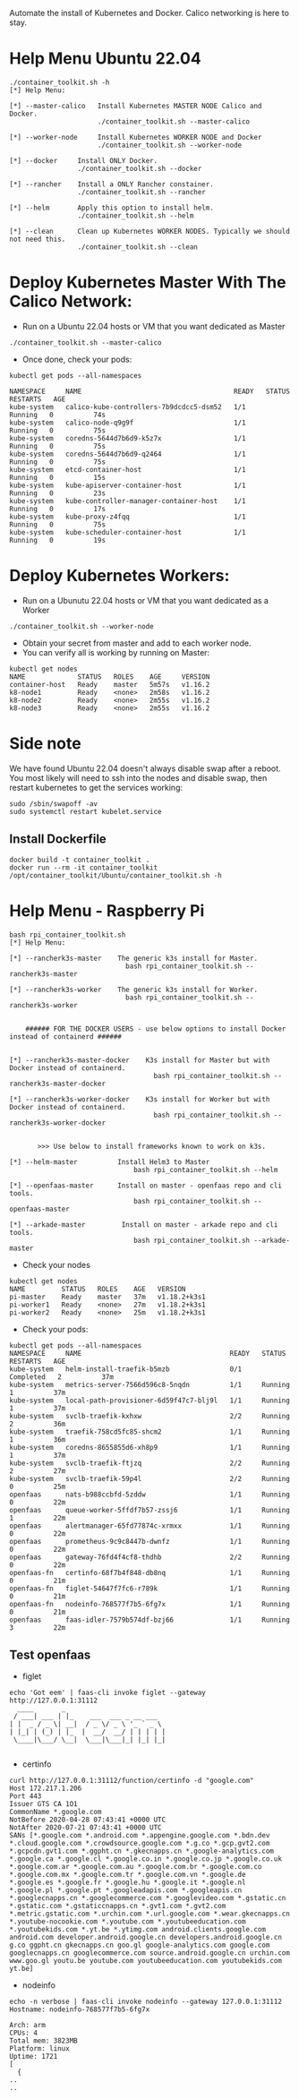 Automate the install of Kubernetes and Docker.
Calico networking is here to stay.


# Help Menu Ubuntu 22.04


```
./container_toolkit.sh -h
[*] Help Menu:

[*] --master-calico   Install Kubernetes MASTER NODE Calico and Docker.
                      ./container_toolkit.sh --master-calico

[*] --worker-node     Install Kubernetes WORKER NODE and Docker
                      ./container_toolkit.sh --worker-node

[*] --docker     Install ONLY Docker.
                 ./container_toolkit.sh --docker

[*] --rancher    Install a ONLY Rancher constainer.
                 ./container_toolkit.sh --rancher

[*] --helm       Apply this option to install helm.
                 ./container_toolkit.sh --helm

[*] --clean      Clean up Kubernetes WORKER NODES. Typically we should not need this.
                 ./container_toolkit.sh --clean
```


# Deploy Kubernetes Master With The Calico Network:

* Run on a Ubuntu 22.04 hosts or VM that you want dedicated as Master

```./container_toolkit.sh --master-calico```

* Once done, check your pods:

```
kubectl get pods --all-namespaces

NAMESPACE     NAME                                      READY   STATUS    RESTARTS   AGE
kube-system   calico-kube-controllers-7b9dcdcc5-dsm52   1/1     Running   0          74s
kube-system   calico-node-q9g9f                         1/1     Running   0          75s
kube-system   coredns-5644d7b6d9-k5z7x                  1/1     Running   0          75s
kube-system   coredns-5644d7b6d9-q2464                  1/1     Running   0          75s
kube-system   etcd-container-host                       1/1     Running   0          15s
kube-system   kube-apiserver-container-host             1/1     Running   0          23s
kube-system   kube-controller-manager-container-host    1/1     Running   0          17s
kube-system   kube-proxy-z4fqq                          1/1     Running   0          75s
kube-system   kube-scheduler-container-host             1/1     Running   0          19s
```


# Deploy Kubernetes Workers:

* Run on a Ubunutu 22.04 hosts or VM that you want dedicated as a Worker

```./container_toolkit.sh --worker-node```

* Obtain your secret from master and add to each worker node.
* You can verify all is working by running on Master:

```
kubectl get nodes
NAME             STATUS   ROLES    AGE     VERSION
container-host   Ready    master   5m57s   v1.16.2
k8-node1         Ready    <none>   2m58s   v1.16.2
k8-node2         Ready    <none>   2m55s   v1.16.2
k8-node3         Ready    <none>   2m55s   v1.16.2
```

# Side note
We have found Ubuntu 22.04 doesn't always disable swap after a reboot. You most likely will need to ssh into the nodes and disable swap, then restart kubernetes to get the services working:
```
sudo /sbin/swapoff -av
sudo systemctl restart kubelet.service
```


## Install Dockerfile
```
docker build -t container_toolkit .
docker run --rm -it container_toolkit /opt/container_toolkit/Ubuntu/container_toolkit.sh -h
```


# Help Menu - Raspberry Pi

```
bash rpi_container_toolkit.sh 
[*] Help Menu:

[*] --rancherk3s-master    The generic k3s install for Master.
                             bash rpi_container_toolkit.sh --rancherk3s-master

[*] --rancherk3s-worker    The generic k3s install for Worker.
                             bash rpi_container_toolkit.sh --rancherk3s-worker


    ###### FOR THE DOCKER USERS - use below options to install Docker instead of containerd ######


[*] --rancherk3s-master-docker    K3s install for Master but with Docker instead of containerd.
                                    bash rpi_container_toolkit.sh --rancherk3s-master-docker

[*] --rancherk3s-worker-docker    K3s install for Worker but with Docker instead of containerd.
                                    bash rpi_container_toolkit.sh --rancherk3s-worker-docker


       >>> Use below to install frameworks known to work on k3s.

[*] --helm-master          Install Helm3 to Master
                               bash rpi_container_toolkit.sh --helm

[*] --openfaas-master      Install on master - openfaas repo and cli tools.
                               bash rpi_container_toolkit.sh --openfaas-master

[*] --arkade-master         Install on master - arkade repo and cli tools.
                               bash rpi_container_toolkit.sh --arkade-master
```

* Check your nodes

```
kubectl get nodes
NAME         STATUS   ROLES    AGE   VERSION
pi-master    Ready    master   37m   v1.18.2+k3s1
pi-worker1   Ready    <none>   27m   v1.18.2+k3s1
pi-worker2   Ready    <none>   25m   v1.18.2+k3s1
```

* Check your pods:
```
kubectl get pods --all-namespaces
NAMESPACE     NAME                                     READY   STATUS      RESTARTS   AGE
kube-system   helm-install-traefik-b5mzb               0/1     Completed   2          37m
kube-system   metrics-server-7566d596c8-5nqdn          1/1     Running     1          37m
kube-system   local-path-provisioner-6d59f47c7-blj9l   1/1     Running     1          37m
kube-system   svclb-traefik-kxhxw                      2/2     Running     2          36m
kube-system   traefik-758cd5fc85-shcm2                 1/1     Running     1          36m
kube-system   coredns-8655855d6-xh8p9                  1/1     Running     1          37m
kube-system   svclb-traefik-ftjzq                      2/2     Running     2          27m
kube-system   svclb-traefik-59p4l                      2/2     Running     0          25m
openfaas      nats-b988ccbfd-5zddw                     1/1     Running     0          22m
openfaas      queue-worker-5ffdf7b57-zssj6             1/1     Running     1          22m
openfaas      alertmanager-65fd77874c-xrmxx            1/1     Running     0          22m
openfaas      prometheus-9c9c8447b-dwnfz               1/1     Running     0          22m
openfaas      gateway-76fd4f4cf8-thdhb                 2/2     Running     0          22m
openfaas-fn   certinfo-68f7b4f848-db8nq                1/1     Running     0          21m
openfaas-fn   figlet-54647f7fc6-r789k                  1/1     Running     0          21m
openfaas-fn   nodeinfo-768577f7b5-6fg7x                1/1     Running     0          21m
openfaas      faas-idler-7579b574df-bzj66              1/1     Running     3          22m
```

## Test openfaas

* figlet
```
echo 'Got eem' | faas-cli invoke figlet --gateway http://127.0.0.1:31112
  ____       _                         
 / ___| ___ | |_    ___  ___ _ __ ___  
| |  _ / _ \| __|  / _ \/ _ \ '_ ` _ \ 
| |_| | (_) | |_  |  __/  __/ | | | | |
 \____|\___/ \__|  \___|\___|_| |_| |_|
                                       
```

* certinfo
```
curl http://127.0.0.1:31112/function/certinfo -d "google.com"
Host 172.217.1.206
Port 443
Issuer GTS CA 1O1
CommonName *.google.com
NotBefore 2020-04-28 07:43:41 +0000 UTC
NotAfter 2020-07-21 07:43:41 +0000 UTC
SANs [*.google.com *.android.com *.appengine.google.com *.bdn.dev *.cloud.google.com *.crowdsource.google.com *.g.co *.gcp.gvt2.com *.gcpcdn.gvt1.com *.ggpht.cn *.gkecnapps.cn *.google-analytics.com *.google.ca *.google.cl *.google.co.in *.google.co.jp *.google.co.uk *.google.com.ar *.google.com.au *.google.com.br *.google.com.co *.google.com.mx *.google.com.tr *.google.com.vn *.google.de *.google.es *.google.fr *.google.hu *.google.it *.google.nl *.google.pl *.google.pt *.googleadapis.com *.googleapis.cn *.googlecnapps.cn *.googlecommerce.com *.googlevideo.com *.gstatic.cn *.gstatic.com *.gstaticcnapps.cn *.gvt1.com *.gvt2.com *.metric.gstatic.com *.urchin.com *.url.google.com *.wear.gkecnapps.cn *.youtube-nocookie.com *.youtube.com *.youtubeeducation.com *.youtubekids.com *.yt.be *.ytimg.com android.clients.google.com android.com developer.android.google.cn developers.android.google.cn g.co ggpht.cn gkecnapps.cn goo.gl google-analytics.com google.com googlecnapps.cn googlecommerce.com source.android.google.cn urchin.com www.goo.gl youtu.be youtube.com youtubeeducation.com youtubekids.com yt.be]
```

* nodeinfo
```
echo -n verbose | faas-cli invoke nodeinfo --gateway 127.0.0.1:31112
Hostname: nodeinfo-768577f7b5-6fg7x

Arch: arm
CPUs: 4
Total mem: 3823MB
Platform: linux
Uptime: 1721
[
  {
..
..
```

